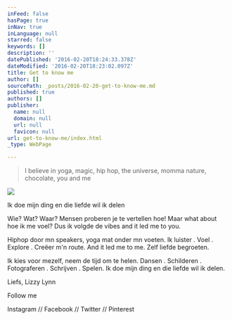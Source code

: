 ```yaml
---
inFeed: false
hasPage: true
inNav: true
inLanguage: null
starred: false
keywords: []
description: ''
datePublished: '2016-02-20T18:24:33.378Z'
dateModified: '2016-02-20T18:23:02.097Z'
title: Get to know me
author: []
sourcePath: _posts/2016-02-20-get-to-know-me.md
published: true
authors: []
publisher:
  name: null
  domain: null
  url: null
  favicon: null
url: get-to-know-me/index.html
_type: WebPage

---
```

> I believe in yoga, magic, hip hop, the universe, momma nature, chocolate, you and me

![](https://the-grid-user-content.s3-us-west-2.amazonaws.com/85978a8b-faba-4ccd-866d-3fe0a0237a5f.JPG)

Ik doe mijn ding en die liefde wil ik delen

Wie? Wat? Waar? Mensen proberen je te vertellen hoe! Maar what about hoe ik me voel? Dus ik volgde de vibes and it led me to you.

Hiphop door mn speakers, yoga mat onder mn voeten. Ik luister . Voel . Explore . Creëer m'n route. And it led me to me. Zelf liefde begroeten.

Ik kies voor mezelf, neem de tijd om te helen. Dansen . Schilderen . Fotograferen . Schrijven . Spelen. Ik doe mijn ding en die liefde wil ik delen.

Liefs, Lizzy Lynn

Follow me

Instagram // Facebook // Twitter // Pinterest